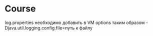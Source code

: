 # Course
log.properties необходимо добавить в VM options таким образом -Djava.util.logging.config.file=путь к файлу

